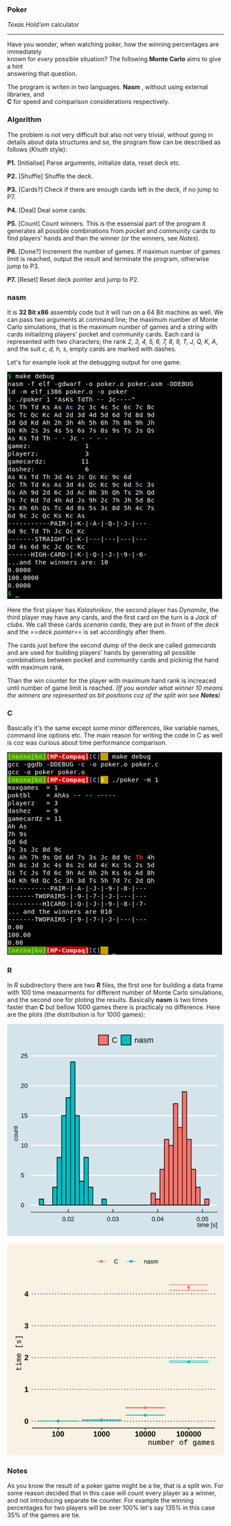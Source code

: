 ### Poker
*Texas Hold'em* calculator

---
Have you wonder, when watching poker, how the winning percentages are immediately  
known for *every* possible situation? The following **Monte Carlo** aims to give a hint  
answering that question.

The program is writen in two languages. **Nasm** , without using external libraries, and  
**C** for speed and comparison considerations respectively.

### Algorithm
 The problem is not very difficult but also not very trivial, without going in details about data structures and so, the program flow can be described as follows (*Knuth* style):
 
 **P1.** [Initialise]  Parse arguments, initialize data, reset deck etc.
 
 **P2.** [Shuffle] Shuffle the deck.
 
 **P3.** [Cards?] Check if there are enough cards left in the deck, if no jump to P7.
 
 **P4.** [Deal] Deal some cards.
 
 **P5.** [Count] Count winners. This is the essensial part of the program it generates all possible combinations from *pocket* and *community* cards to find players' hands and than the winner (or the winners, see *Notes*).
 
 **P6.** [Done?] Increment the number of games. If maximun number of games limit is reached, output the result and terminate the program, otherwise jump to P3.
 
 **P7.** [Reset] Reset deck pointer and jump to P2.
 
### nasm
It is **32 Bit x86** assembly code but it will run on a 64 Bit machine as well. We can pass two arguments at command line; the maximum number of Monte Carlo simulations, that is the maximum number of games and a string with cards initiailzing players' pocket and community cards. Each card is represented with two characters; the rank *2, 3, 4, 5, 6, 7, 8, 9, T, J, Q, K, A*, and the suit *c, d, h, s*, empty cards are marked with dashes.

Let's for example look at the debugging output for one game.

![nasm](./img/screenshot_nasm.png)

Here the first player has *Kalashnikov*, the second player has *Dynamite*, the third player may have any cards, and the first card on the turn is a *Jack* of *clubs*. We call these cards *scenario cards*, they are put in front of the *deck* and the ==*deck pointer*== is set accordingly after them.

 The cards just before the second dump of the deck are called *gamecards* and are used for building players' hands by generating all possible combinations between pocket and community cards and pickinig the hand with maximum rank.
 
 Than the win counter for the player with maximum hand rank is increaced until number of game limit is reached. *(If you wonder what winner 10 means the winners are represented as bit positions coz of the split win see **Notes**)*
 
### C
Basically it's the same except some minor differences, like variable names, command line options etc. The main reason for writing the code in C as well is coz was curious about time performance comparison.

![C](./img/screenshot_C.png)

### R
In *R* subdirectory there are two **R** files, the first one for building a data frame with 100 time measurments for different number of Monte Carlo simulations, and the second one for ploting the results. Basically **nasm** is two times faster than **C** but bellow 1000 games there is practicaly no difference. Here are the plots (the distribution is for 1000 games):

![nasm](./img/hist.png)

![nasm](./img/mean.png)

### Notes
As you know the result of a poker game might be a tie, that is a split win. For some reason decided that in this case will count every player as a winner, and not introducing separate tie counter. For example the winning percentages for two players will be over 100% let's say 135% in this case 35% of the games are tie.
